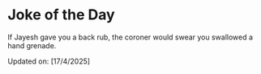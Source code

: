 # Joke of the Day

<!-- #joke -->
If Jayesh gave you a back rub, the coroner would swear you swallowed a hand grenade.

Updated on: [17/4/2025]
<!-- #jokeEnd -->